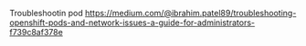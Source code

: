 Troubleshootin pod
https://medium.com/@ibrahim.patel89/troubleshooting-openshift-pods-and-network-issues-a-guide-for-administrators-f739c8af378e


